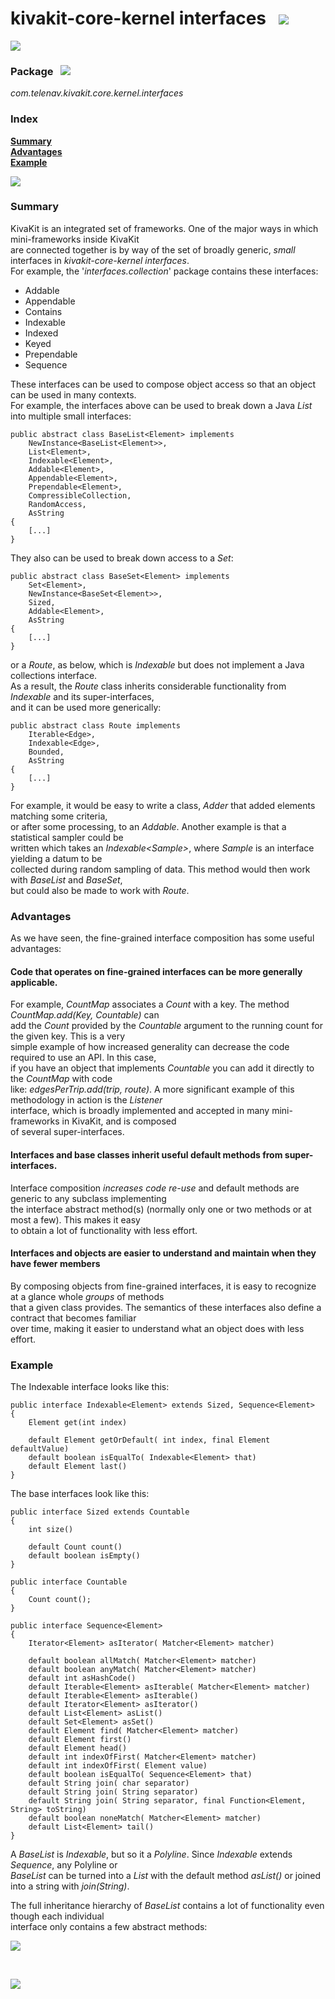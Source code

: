 # kivakit-core-kernel interfaces &nbsp; ![](https://telenav.github.io/telenav-assets/images/icons/gears-40.png)

![](https://telenav.github.io/telenav-assets/images/separators/horizontal-line.png)

### Package &nbsp; ![](https://telenav.github.io/telenav-assets/images/icons/box-24.png)

*com.telenav.kivakit.core.kernel.interfaces*

### Index

[**Summary**](#summary)  
[**Advantages**](#advantages)  
[**Example**](#example)

![](https://telenav.github.io/telenav-assets/images/separators/horizontal-line.png)

### Summary <a name="summary"></a>

KivaKit is an integrated set of frameworks. One of the major ways in which mini-frameworks inside KivaKit  
are connected together is by way of the set of broadly generic, *small* interfaces in *kivakit-core-kernel interfaces*.  
For example, the '*interfaces.collection*' package contains these interfaces:

* Addable
* Appendable
* Contains
* Indexable
* Indexed
* Keyed
* Prependable
* Sequence

These interfaces can be used to compose object access so that an object can be used in many contexts.  
For example, the interfaces above can be used to break down a Java *List* into multiple small interfaces:

    public abstract class BaseList<Element> implements
        NewInstance<BaseList<Element>>,
        List<Element>,
        Indexable<Element>,
        Addable<Element>,
        Appendable<Element>,
        Prependable<Element>,
        CompressibleCollection,
        RandomAccess,
        AsString
    {
        [...]
    }

They also can be used to break down access to a *Set*:

    public abstract class BaseSet<Element> implements
        Set<Element>,
        NewInstance<BaseSet<Element>>,
        Sized,
        Addable<Element>,
        AsString
    {
        [...]
    }

or a *Route*, as below, which is *Indexable* but does not implement a Java collections interface.  
As a result, the *Route* class inherits considerable functionality from *Indexable* and its super-interfaces,  
and it can be used more generically:

    public abstract class Route implements 
        Iterable<Edge>, 
        Indexable<Edge>,
        Bounded, 
        AsString
    {
        [...]
    }

For example, it would be easy to write a class, *Adder* that added elements matching some criteria,   
or after some processing, to an *Addable*. Another example is that a statistical sampler could be  
written which takes an *Indexable&lt;Sample&gt;*, where *Sample* is an interface yielding a datum to be  
collected during random sampling of data. This method would then work with *BaseList* and *BaseSet*,  
but could also be made to work with *Route*.

### Advantages <a name="advantages"></a>

As we have seen, the fine-grained interface composition has some useful advantages:

#### Code that operates on fine-grained interfaces can be more generally applicable.

For example, *CountMap* associates a *Count* with a key. The method *CountMap.add(Key, Countable)* can  
add the *Count* provided by the *Countable* argument to the running count for the given key. This is a very  
simple example of how increased generality can decrease the code required to use an API. In this case,  
if you have an object that implements *Countable* you can add it directly to the *CountMap* with code  
like: *edgesPerTrip.add(trip, route)*. A more significant example of this methodology in action is the *Listener*  
interface, which is broadly implemented and accepted in many mini-frameworks in KivaKit, and is composed   
of several super-interfaces.

#### Interfaces and base classes inherit useful default methods from super-interfaces.

Interface composition *increases code re-use* and default methods are generic to any subclass implementing  
the interface abstract method(s) (normally only one or two methods or at most a few). This makes it easy  
to obtain a lot of functionality with less effort.

#### Interfaces and objects are easier to understand and maintain when they have fewer members

By composing objects from fine-grained interfaces, it is easy to recognize at a glance whole *groups* of methods  
that a given class provides. The semantics of these interfaces also define a contract that becomes familiar  
over time, making it easier to understand what an object does with less effort.

### Example <a name="example"></a>

The Indexable interface looks like this:

    public interface Indexable<Element> extends Sized, Sequence<Element>
    {
        Element get(int index)

        default Element getOrDefault( int index, final Element defaultValue)
        default boolean isEqualTo( Indexable<Element> that)
        default Element last()
    }

The base interfaces look like this:

    public interface Sized extends Countable
    {
        int size()

        default Count count()
        default boolean isEmpty()
    } 

    public interface Countable
    {
        Count count();
    }

    public interface Sequence<Element>
    {
        Iterator<Element> asIterator( Matcher<Element> matcher)

        default boolean allMatch( Matcher<Element> matcher)
        default boolean anyMatch( Matcher<Element> matcher)
        default int asHashCode()
        default Iterable<Element> asIterable( Matcher<Element> matcher)
        default Iterable<Element> asIterable()
        default Iterator<Element> asIterator()
        default List<Element> asList()
        default Set<Element> asSet()
        default Element find( Matcher<Element> matcher)
        default Element first()
        default Element head()
        default int indexOfFirst( Matcher<Element> matcher)
        default int indexOfFirst( Element value)
        default boolean isEqualTo( Sequence<Element> that)
        default String join( char separator)
        default String join( String separator)
        default String join( String separator, final Function<Element, String> toString)
        default boolean noneMatch( Matcher<Element> matcher)
        default List<Element> tail()
    }

A *BaseList* is *Indexable*, but so it a *Polyline*. Since *Indexable* extends *Sequence*, any Polyline or  
*BaseList* can be turned into a *List* with the default method *asList()* or joined into a string with *join(String)*.

The full inheritance hierarchy of *BaseList* contains a lot of functionality even though each individual  
interface only contains a few abstract methods:

![](../documentation/diagrams/diagram-example-base-list.svg)

<br/>

![](https://telenav.github.io/telenav-assets/images/separators/horizontal-line.png)
